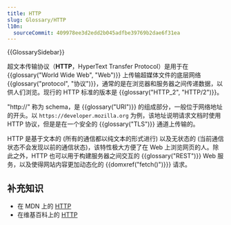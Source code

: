 ```yaml
---
title: HTTP
slug: Glossary/HTTP
l10n:
  sourceCommit: 409978ee3d2edd2b045adfbe39769b2dae6f31ea
---
```


{{GlossarySidebar}}

超文本传输协议（**HTTP**，HyperText Transfer Protocol）是用于在 {{glossary("World Wide Web", "Web")}} 上传输超媒体文件的底层网络{{glossary("protocol", "协议")}}，通常的是在浏览器和服务器之间传递数据，以供人们浏览。现行的 HTTP 标准的版本是 {{glossary("HTTP_2", "HTTP/2")}}。

"http://" 称为 schema，是 {{glossary("URI")}} 的组成部分，一般位于网络地址的开头。以 `https://developer.mozilla.org` 为例，该地址说明请求文档时使用 HTTP 协议，但是是在一个安全的 {{glossary("TLS")}} 通道上传输的。

HTTP 是基于文本的 (所有的通信都以纯文本的形式进行) 以及无状态的 (当前通信状态不会发现以前的通信状态)，该特性极大方便了在 Web 上浏览网页的人。除此之外，HTTP 也可以用于构建服务器之间交互的 {{glossary("REST")}} Web 服务，以及使得网站内容更加动态化的 {{domxref("fetch()")}}} 请求。

## 补充知识

- 在 MDN 上的 [HTTP](/zh-CN/docs/Web/HTTP)
- 在维基百科上的 [HTTP](https://zh.wikipedia.org/wiki/超文本传输协议)
